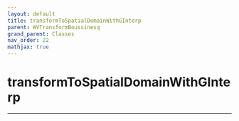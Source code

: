 ```yaml
---
layout: default
title: transformToSpatialDomainWithGInterp
parent: WVTransformBoussinesq
grand_parent: Classes
nav_order: 22
mathjax: true
---
```


#  transformToSpatialDomainWithGInterp




---

